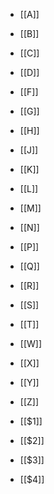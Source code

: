- [[A]]

- [[B]]

- [[C]]

- [[D]]

- [[F]]

- [[G]]

- [[H]]

- [[J]]

- [[K]]

- [[L]]

- [[M]]

- [[N]]

- [[P]]

- [[Q]]

- [[R]]

- [[S]]

- [[T]]

- [[W]]

- [[X]]

- [[Y]]

- [[Z]]

- [[$1]]
- [[$2]]
- [[$3]]
- [[$4]]
